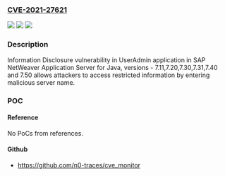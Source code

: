 ### [CVE-2021-27621](https://cve.mitre.org/cgi-bin/cvename.cgi?name=CVE-2021-27621)
![](https://img.shields.io/static/v1?label=Product&message=SAP%20NetWeaver%20AS%20for%20Java%20(UserAdmin)&color=blue)
![](https://img.shields.io/static/v1?label=Version&message=%3C7.11%20&color=brighgreen)
![](https://img.shields.io/static/v1?label=Vulnerability&message=Information%20Disclosure&color=brighgreen)

### Description

Information Disclosure vulnerability in UserAdmin application in SAP NetWeaver Application Server for Java, versions - 7.11,7.20,7.30,7.31,7.40 and 7.50 allows attackers to access restricted information by entering malicious server name.

### POC

#### Reference
No PoCs from references.

#### Github
- https://github.com/n0-traces/cve_monitor

